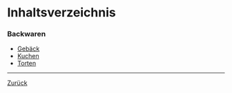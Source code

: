 # Inhaltsverzeichnis

### Backwaren

- [Gebäck](0602-Gebaeck/index.md)
- [Kuchen](0603-Kuchen/index.md)
- [Torten](0604-Torten/index.md)



------

[Zurück](../index.md)